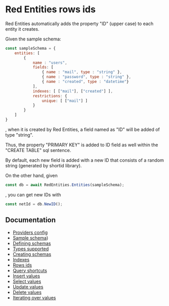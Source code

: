 # Red Entities rows ids

Red Entities automatically adds the property "ID" (upper case) to each entity it creates.

Given the sample schema:

```js
const sampleSchema = {
    entities: [
        {
            name : "users",
            fields: [
                { name : "mail", type : "string" },
                { name : "password", type : "string" },
                { name : "created", type : "datetime"}
            ],
            indexes: [ ["mail"], ["created"] ],
            restrictions: {
                unique: [ ["mail"] ]
            }
        }
    ]
}
```

, when it is created by Red Entities, a field named as "ID" will be added of type "string".

Thus, the property "PRIMARY KEY" is added to ID field as well within the "CREATE TABLE" sql sentence.

By default, each new field is added with a new ID that consists of a random string (generated by shortid library).

On the other hand, given

```js
const db = await RedEntities.Entities(sampleSchema);
```

, you can get new IDs with

```js
const netId = db.NewID();
```

## Documentation
- [Providers config](docs/providers.md)
- [Sample schema](docs/sampleschema.md))
- [Defining schemas](docs/schemas.md)
- [Types supported](docs/types.md)
- [Creating schemas](docs/schemascreation.md)
- [Indexes](docs/indexes.md)
- [Rows ids](docs/ids.md)
- [Query shortcuts](docs/queryshortcuts.md)
- [Insert values](docs/insert.md)
- [Select values](docs/select.md)
- [Update values](docs/update.md)
- [Delete values](docs/delete.md)
- [Iterating over values](docs/iterating.md)
